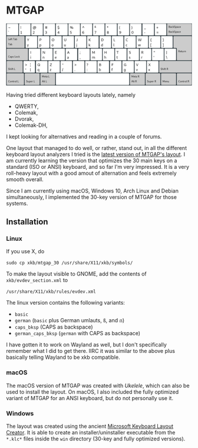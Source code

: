# MTGAP

![MTGAP 30](images/mtgap_30_basic_small.png)

Having tried different keyboard layouts lately, namely

- QWERTY,
- Colemak,
- Dvorak,
- Colemak-DH,

I kept looking for alternatives and reading in a couple of forums.

One layout that managed to do well, or rather, stand out, in all the different keyboard layout analyzers I tried is the [latest version of MTGAP's layout](https://mathematicalmulticore.wordpress.com/the-keyboard-layout-project/).
I am currently learning the version that optimizes the 30 main keys on a standard (ISO or ANSI) keyboard, and so far I'm very impressed. It is a very roll-heavy layout with a good amout of alternation and feels extremely smooth overall.

Since I am currently using macOS, Windows 10, Arch Linux and Debian simultaneously, I implemented the 30-key version of MTGAP for those systems.

## Installation

### Linux

If you use X, do

    sudo cp xkb/mtgap_30 /usr/share/X11/xkb/symbols/

To make the layout visible to GNOME, add the contents of `xkb/evdev_section.xml` to

    /usr/share/X11/xkb/rules/evdev.xml

The linux version contains the following variants:

- `basic`
- `german` (`basic` plus German umlauts, `ß`, and `ẞ`)
- `caps_bksp` (CAPS as backspace)
- `german_caps_bksp` (`german` with CAPS as backspace)

I have gotten it to work on Wayland as well, but I don't specifically remember what I did to get there. IIRC it was similar to the above plus basically telling Wayland to be xkb compatible.

### macOS

The macOS version of MTGAP was created with *Ukelele*, which can also be used to install the layout. On macOS, I also included the fully optimized variant of MTGAP for an ANSI keyboard, but do not personally use it.

### Windows

The layout was created using the ancient [Microsoft Keyboard Layout Creator](https://www.microsoft.com/en-us/download/details.aspx?id=22339). It is able to create an installer/uninstaller executable from the `*.klc*` files inside the `win` directory (30-key and fully optimized versions).
